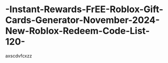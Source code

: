 # -Instant-Rewards-FrEE-Roblox-Gift-Cards-Generator-November-2024-New-Roblox-Redeem-Code-List-120-
axscdvfcxzz
